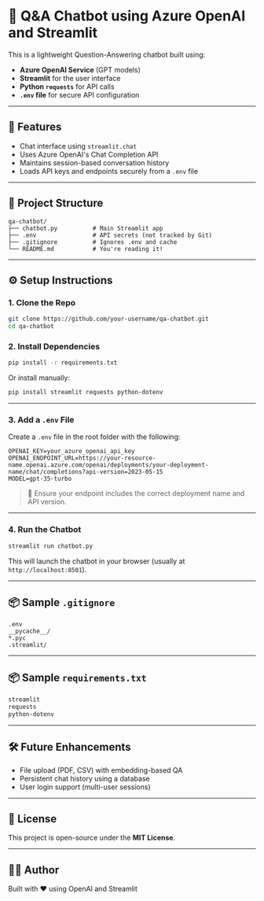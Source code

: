 # 💬 Q&A Chatbot using Azure OpenAI and Streamlit

This is a lightweight Question-Answering chatbot built using:

- **Azure OpenAI Service** (GPT models)
- **Streamlit** for the user interface
- **Python `requests`** for API calls
- **`.env` file** for secure API configuration

---

## 🚀 Features

- Chat interface using `streamlit.chat`
- Uses Azure OpenAI's Chat Completion API
- Maintains session-based conversation history
- Loads API keys and endpoints securely from a `.env` file

---

## 🧱 Project Structure

```
qa-chatbot/
├── chatbot.py          # Main Streamlit app
├── .env                # API secrets (not tracked by Git)
├── .gitignore          # Ignores .env and cache
└── README.md           # You're reading it!
```

---

## ⚙️ Setup Instructions

### 1. Clone the Repo

```bash
git clone https://github.com/your-username/qa-chatbot.git
cd qa-chatbot
```

### 2. Install Dependencies

```bash
pip install -r requirements.txt
```

Or install manually:

```bash
pip install streamlit requests python-dotenv
```

---

### 3. Add a `.env` File

Create a `.env` file in the root folder with the following:

```env
OPENAI_KEY=your_azure_openai_api_key
OPENAI_ENDPOINT_URL=https://your-resource-name.openai.azure.com/openai/deployments/your-deployment-name/chat/completions?api-version=2023-05-15
MODEL=gpt-35-turbo
```

> 📌 Ensure your endpoint includes the correct deployment name and API version.

---

### 4. Run the Chatbot

```bash
streamlit run chatbot.py
```

This will launch the chatbot in your browser (usually at `http://localhost:8501`).

---

## 📦 Sample `.gitignore`

```gitignore
.env
__pycache__/
*.pyc
.streamlit/
```

---

## 📦 Sample `requirements.txt`

```txt
streamlit
requests
python-dotenv
```

---

## 🛠 Future Enhancements

- File upload (PDF, CSV) with embedding-based QA
- Persistent chat history using a database
- User login support (multi-user sessions)

---

## 📄 License

This project is open-source under the **MIT License**.

---

## 🙋‍♂️ Author

Built with ❤️ using OpenAI and Streamlit
